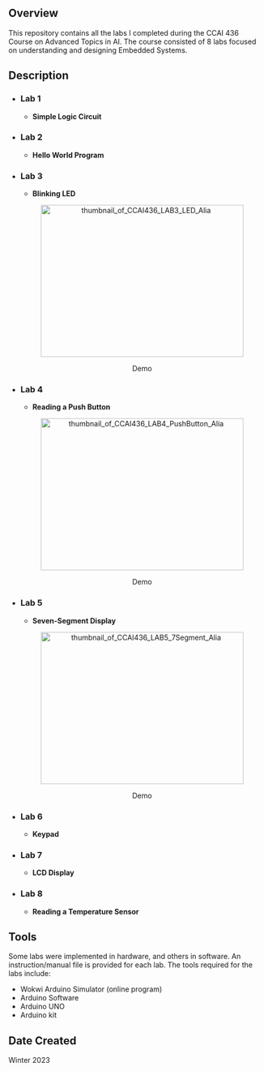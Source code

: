 ## Overview
This repository contains all the labs I completed during the CCAI 436 Course on Advanced Topics in AI. The course consisted of 8 labs focused on understanding and designing Embedded Systems.

## Description
- ### Lab 1 
  - **Simple Logic Circuit**

- ### Lab 2 
  - **Hello World Program**

- ### Lab 3
  - **Blinking LED**

  <p align="center">
    <a href="https://drive.google.com/file/d/1ep0y0khZFQqw1vJBb31zp_m-OWrbZJRN/view?usp=drive_link" target="_blank">
      <img src="https://github.com/user-attachments/assets/18a5b52b-896a-4b95-a50d-92eb2951b4cd" alt="thumbnail_of_CCAI436_LAB3_LED_Alia" width="400" height="300"/>
    </a>
  </p>
  <p align="center">
  Demo
  </p>

- ### Lab 4
  - **Reading a Push Button**

  <p align="center">
    <a href="https://drive.google.com/file/d/1XKeg7mFjb8uYBR_TSYHj12VFJU2jS9sD/view?usp=sharing" target="_blank">
      <img src="https://github.com/user-attachments/assets/903a0568-e3a1-4f02-a360-a9fcc1d5e296" alt="thumbnail_of_CCAI436_LAB4_PushButton_Alia" width="400" height="300"/>
    </a>
  </p>
  <p align="center">
  Demo
  </p>

- ### Lab 5
  - **Seven-Segment Display**

  <p align="center">
    <a href="https://drive.google.com/file/d/1IIT_LyMZn-6Ytq50LK0E3Ei6ofUl8kyo/view?usp=sharing" target="_blank">
      <img src="https://github.com/user-attachments/assets/d8ef659a-c182-4918-a526-7d7ad6952a75" alt="thumbnail_of_CCAI436_LAB5_7Segment_Alia" width="400" height="300"/>
    </a>
  </p>
  <p align="center">
  Demo
  </p>

- ### Lab 6
  - **Keypad**

- ### Lab 7
  - **LCD Display**

- ### Lab 8
  - **Reading a Temperature Sensor**

## Tools
Some labs were implemented in hardware, and others in software. An instruction/manual file is provided for each lab. The tools required for the labs include:
- Wokwi Arduino Simulator (online program)
- Arduino Software
- Arduino UNO
- Arduino kit

## Date Created
Winter 2023
